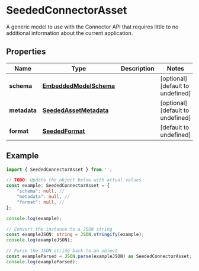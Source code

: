 
# SeededConnectorAsset

A generic model to use with the Connector API that requires little to no additional information about the current application.

## Properties

Name | Type | Description | Notes
------------ | ------------- | ------------- | -------------
**schema** | [**EmbeddedModelSchema**](EmbeddedModelSchema) |  | [optional] [default to undefined]
**metadata** | [**SeededAssetMetadata**](SeededAssetMetadata) |  | [optional] [default to undefined]
**format** | [**SeededFormat**](SeededFormat) |  | [default to undefined]

## Example

```typescript
import { SeededConnectorAsset } from '';

// TODO: Update the object below with actual values
const example: SeededConnectorAsset = {
    "schema": null, // 
    "metadata": null, // 
    "format": null, // 
};

console.log(example);

// Convert the instance to a JSON string
const exampleJSON: string = JSON.stringify(example);
console.log(exampleJSON);

// Parse the JSON string back to an object
const exampleParsed = JSON.parse(exampleJSON) as SeededConnectorAsset;
console.log(exampleParsed);
```




